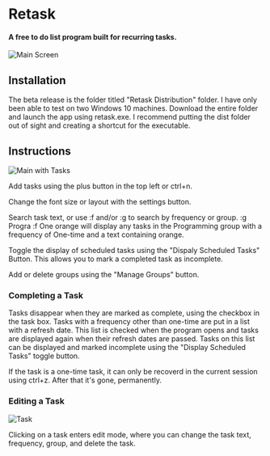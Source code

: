 # Retask
#### A free to do list program built for recurring tasks. 
![Main Screen](https://user-images.githubusercontent.com/35780156/61605428-0df09880-ac0b-11e9-9baa-df7f34a70b67.PNG)
## Installation
The beta release is the folder titled "Retask Distribution" folder. I have only been able to test on two Windows 10 machines. Download the entire folder and launch the app using retask.exe. I recommend putting the dist folder out of sight and creating a shortcut for the executable.

## Instructions

![Main with Tasks](https://user-images.githubusercontent.com/35780156/61605456-295ba380-ac0b-11e9-84d3-5668ddfdf784.PNG)

Add tasks using the plus button in the top left or ctrl+n.

Change the font size or layout with the settings button.

Search task text, or use :f and/or :g to search by frequency or group. :g Progra :f One orange will display any tasks in the Programming group with a frequency of One-time and a text containing orange.

Toggle the display of scheduled tasks using the "Dispaly Scheduled Tasks" Button. This allows you to mark a completed task as incomplete. 

Add or delete groups using the "Manage Groups" button.


### Completing a Task
Tasks disappear when they are marked as complete, using the checkbox in the task box. Tasks with a frequency other than one-time are put in a list with a refresh date. This list is checked when the program opens and tasks are displayed again when their refresh dates are passed. Tasks on this list can be displayed and marked incomplete using the "Display Scheduled Tasks" toggle button.

If the task is a one-time task, it can only be recoverd in the current session using ctrl+z. After that it's gone, permanently.

### Editing a Task 
![Task](https://user-images.githubusercontent.com/35780156/61605747-8b68d880-ac0c-11e9-8b39-21ffaaefe928.PNG)

Clicking on a task enters edit mode, where you can change the task text, frequency, group, and delete the task.
